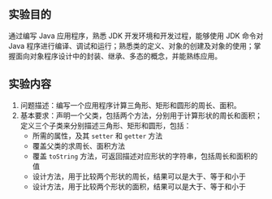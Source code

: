 ## 实验目的

通过编写 Java 应用程序，熟悉 JDK 开发环境和开发过程，能够使用 JDK 命令对 Java 程序进行编译、调试和运行；熟悉类的定义、对象的创建及对象的使用；掌握面向对象程序设计中的封装、继承、多态的概念，并能熟练应用。

## 实验内容

1. 问题描述：编写一个应用程序计算三角形、矩形和圆形的周长、面积。
2. 基本要求：声明一个父类，包括两个方法，分别用于计算形状的周长和面积；定义三个子类来分别描述三角形、矩形和圆形，包括：
   - 所需的属性，及其 `setter` 和 `getter` 方法
   - 覆盖父类的求周长、面积方法
   - 覆盖 `toString` 方法，可返回描述对应形状的字符串，包括周长和面积的值
   - 设计方法，用于比较两个形状的周长，结果可以是大于、等于和小于
   - 设计方法，用于比较两个形状的面积，结果可以是大于、等于和小于
